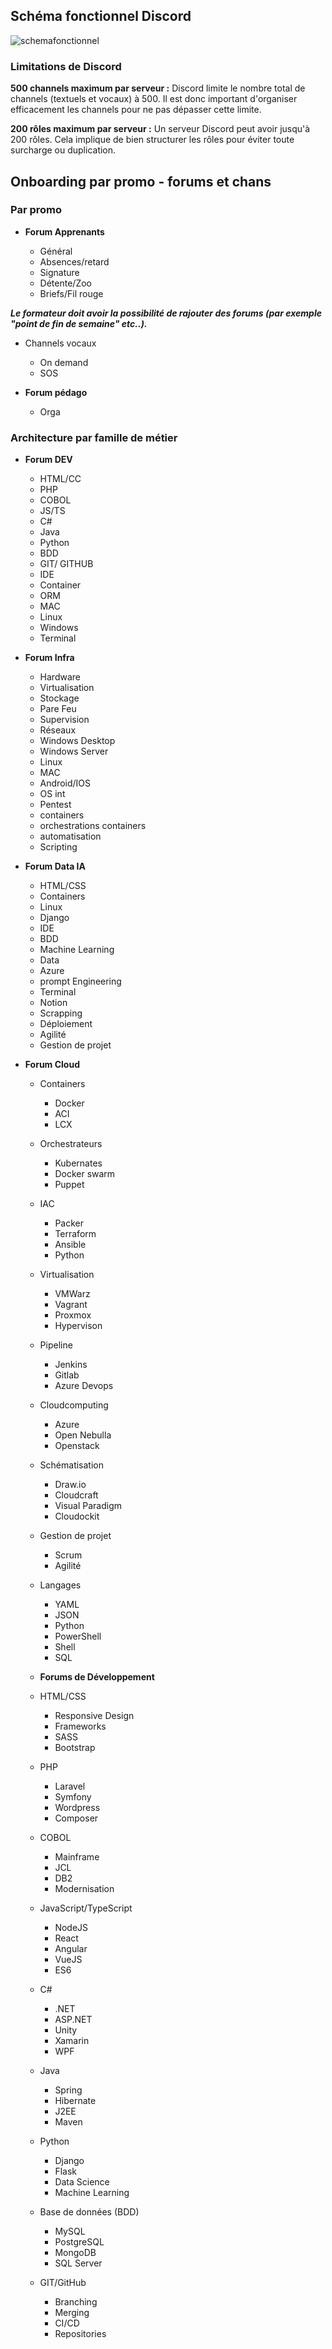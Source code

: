 ## Schéma fonctionnel Discord

![schemafonctionnel](../assets/images/schema-fonctionnel.jpg)

### Limitations de Discord

**500 channels maximum par serveur :**
    Discord limite le nombre total de channels (textuels et vocaux) à 500. Il est donc important d'organiser efficacement les channels pour ne pas dépasser cette limite.

**200 rôles maximum par serveur :**
    Un serveur Discord peut avoir jusqu'à 200 rôles. Cela implique de bien structurer les rôles pour éviter toute surcharge ou duplication.

## Onboarding par promo - forums et chans

### Par promo 

- **Forum Apprenants**
    
    - Général
    - Absences/retard
    - Signature
    - Détente/Zoo
    - Briefs/Fil rouge

***Le formateur doit avoir la possibilité de rajouter des forums (par exemple "point de fin de semaine" etc..).***

- Channels vocaux

    - On demand
    - SOS

- **Forum pédago**
    - Orga

### Architecture par famille de métier

- **Forum DEV**
    - HTML/CC
    - PHP
    - COBOL
    - JS/TS
    - C#
    - Java
    - Python
    - BDD
    - GIT/ GITHUB
    - IDE
    - Container
    - ORM
    - MAC
    - Linux
    - Windows
    - Terminal

- **Forum Infra**
    - Hardware
    - Virtualisation
    - Stockage
    - Pare Feu
    - Supervision
    - Réseaux
    - Windows Desktop
    - Windows Server
    - Linux
    - MAC
    - Android/IOS
    - OS int
    - Pentest
    - containers
    - orchestrations containers
    - automatisation
    - Scripting

- **Forum Data IA**
    - HTML/CSS
    - Containers
    - Linux
    - Django
    - IDE
    - BDD
    - Machine Learning 
    - Data
    - Azure
    - prompt Engineering
    - Terminal
    - Notion
    - Scrapping
    - Déploiement
    - Agilité
    - Gestion de projet

- **Forum Cloud**
    - Containers
        - Docker
        - ACI
        - LCX
    - Orchestrateurs
        - Kubernates
        - Docker swarm
        - Puppet
    - IAC
        - Packer
        - Terraform
        - Ansible
        - Python
    - Virtualisation
        - VMWarz
        - Vagrant
        - Proxmox
        - Hypervison
    - Pipeline
        - Jenkins
        - Gitlab
        - Azure Devops
    - Cloudcomputing
        - Azure
        - Open Nebulla
        - Openstack
    - Schématisation
        - Draw.io
        - Cloudcraft
        - Visual Paradigm
        - Cloudockit
    - Gestion de projet
        - Scrum
        - Agilité
    - Langages
        - YAML
        - JSON
        - Python
        - PowerShell
        - Shell
        - SQL

    - **Forums de Développement**
    - HTML/CSS
        - Responsive Design
        - Frameworks
        - SASS
        - Bootstrap
    - PHP
        - Laravel
        - Symfony
        - Wordpress
        - Composer
    - COBOL
        - Mainframe
        - JCL
        - DB2
        - Modernisation
    - JavaScript/TypeScript
        - NodeJS
        - React
        - Angular
        - VueJS
        - ES6
    - C#
        - .NET
        - ASP.NET
        - Unity
        - Xamarin
        - WPF
    - Java
        - Spring
        - Hibernate
        - J2EE
        - Maven
    - Python
        - Django
        - Flask
        - Data Science
        - Machine Learning
    - Base de données (BDD)
        - MySQL
        - PostgreSQL
        - MongoDB
        - SQL Server
    - GIT/GitHub
        - Branching
        - Merging
        - CI/CD
        - Repositories

